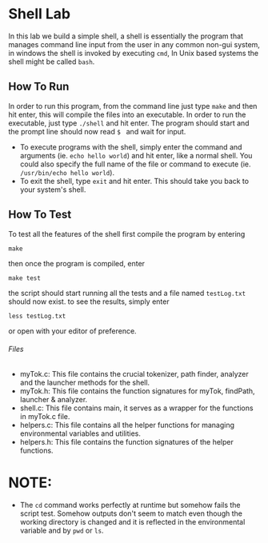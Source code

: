 # Shell Lab #

In this lab we build a simple shell, a shell is essentially the program that manages command line input from the user in any common non-gui system, in windows the shell is invoked by executing ```cmd```, In Unix based systems the shell might be called ```bash```.  

## How To Run ##

In order to run this program, from the command line just type ``` make ``` and then hit enter, this will compile the files into an executable. In order to run the executable, just type ``` ./shell ``` and hit enter. The program should start and the prompt line should now read ```$ ``` and wait for input.

- To execute programs with the shell, simply enter the command and arguments (ie. ```echo hello world```) and hit enter, like a normal shell. You could also specify the full name of the file or command to execute (ie. ```/usr/bin/echo hello world```). 
- To exit the shell, type ```exit``` and hit enter. This should take you back to your system's shell.

## How To Test ##

To test all the features of the shell first compile the program by entering  

```make``` 

then once the program is compiled, enter 

```make test```

the script should start running all the tests and a file named ```testLog.txt``` should now exist.
to see the results, simply enter 

```less testLog.txt```

or open with your editor of preference.

###### Files ######

 - myTok.c: This file contains the crucial tokenizer, path finder, analyzer and the launcher methods for the shell.
 - myTok.h: This file contains the function signatures for myTok, findPath, launcher & analyzer.
 - shell.c: This file contains main, it serves as a wrapper for the functions in myTok.c file.
 - helpers.c: This file contains all the helper functions for managing environmental variables and utilities.
 - helpers.h: This file contains the function signatures of the helper functions.
 
 # NOTE:
  - The ```cd``` command works perfectly at runtime but somehow fails the script test. Somehow outputs don't seem to match even though the working directory is changed and it is reflected in the environmental variable and by ```pwd``` or ```ls```.
